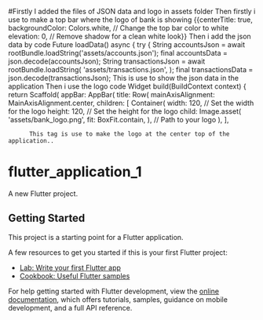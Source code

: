 #Firstly I added the files of JSON data and logo in assets folder 
Then firstly i use to make a top bar where the logo of bank is showing 
   {{centerTitle: true,
        backgroundColor: Colors.white, // Change the top bar color to white
        elevation: 0, // Remove shadow for a clean white look}}
Then i add the json data by code          Future<void> loadData() async {
    try {
      String accountsJson = await rootBundle.loadString('assets/accounts.json');
      final accountsData = json.decode(accountsJson);
      String transactionsJson = await rootBundle.loadString(
        'assets/transactions.json',
      );
      final transactionsData = json.decode(transactionsJson);
This is use to show the json data in the application 
Then i use the logo code Widget build(BuildContext context) {
    return Scaffold(
      appBar: AppBar(
        title: Row(
          mainAxisAlignment: MainAxisAlignment.center,
          children: [
            Container(
              width: 120, // Set the width for the logo
              height: 120, // Set the height for the logo
              child: Image.asset(
                'assets/bank_logo.png',
                fit: BoxFit.contain,
              ), // Path to your logo
            ),
          ],  


          This tag is use to make the logo at the center top of the application..




# flutter_application_1

A new Flutter project.

## Getting Started

This project is a starting point for a Flutter application.

A few resources to get you started if this is your first Flutter project:

- [Lab: Write your first Flutter app](https://docs.flutter.dev/get-started/codelab)
- [Cookbook: Useful Flutter samples](https://docs.flutter.dev/cookbook)

For help getting started with Flutter development, view the
[online documentation](https://docs.flutter.dev/), which offers tutorials,
samples, guidance on mobile development, and a full API reference.
